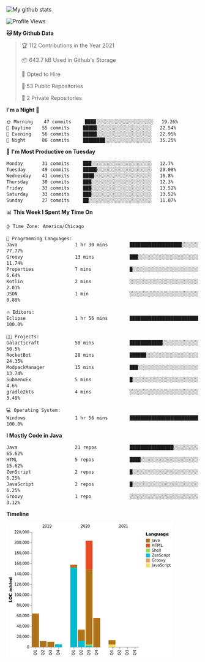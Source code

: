 ![My github stats](https://github-readme-stats.vercel.app/api?username=romvoid95&theme=gruvbox&include_all_commits=true&show_icons=true")

<!--START_SECTION:waka-->
![Profile Views](http://img.shields.io/badge/Profile%20Views-1-blue)

**🐱 My Github Data** 

> 🏆 112 Contributions in the Year 2021
 > 
> 📦 643.7 kB Used in Github's Storage 
 > 
> 💼 Opted to Hire
 > 
> 📜 53 Public Repositories 
 > 
> 🔑 2 Private Repositories  
 > 
**I'm a Night 🦉** 

```text
🌞 Morning    47 commits     ████░░░░░░░░░░░░░░░░░░░░░   19.26% 
🌆 Daytime    55 commits     █████░░░░░░░░░░░░░░░░░░░░   22.54% 
🌃 Evening    56 commits     █████░░░░░░░░░░░░░░░░░░░░   22.95% 
🌙 Night      86 commits     ████████░░░░░░░░░░░░░░░░░   35.25%

```
📅 **I'm Most Productive on Tuesday** 

```text
Monday       31 commits     ███░░░░░░░░░░░░░░░░░░░░░░   12.7% 
Tuesday      49 commits     █████░░░░░░░░░░░░░░░░░░░░   20.08% 
Wednesday    41 commits     ████░░░░░░░░░░░░░░░░░░░░░   16.8% 
Thursday     30 commits     ███░░░░░░░░░░░░░░░░░░░░░░   12.3% 
Friday       33 commits     ███░░░░░░░░░░░░░░░░░░░░░░   13.52% 
Saturday     33 commits     ███░░░░░░░░░░░░░░░░░░░░░░   13.52% 
Sunday       27 commits     ██░░░░░░░░░░░░░░░░░░░░░░░   11.07%

```


📊 **This Week I Spent My Time On** 

```text
⌚︎ Time Zone: America/Chicago

💬 Programming Languages: 
Java                     1 hr 30 mins        ███████████████████░░░░░░   77.77% 
Groovy                   13 mins             ███░░░░░░░░░░░░░░░░░░░░░░   11.74% 
Properties               7 mins              █░░░░░░░░░░░░░░░░░░░░░░░░   6.64% 
Kotlin                   2 mins              ░░░░░░░░░░░░░░░░░░░░░░░░░   2.01% 
JSON                     1 min               ░░░░░░░░░░░░░░░░░░░░░░░░░   0.88%

🔥 Editors: 
Eclipse                  1 hr 56 mins        █████████████████████████   100.0%

🐱‍💻 Projects: 
Galacticraft             58 mins             ████████████░░░░░░░░░░░░░   50.5% 
RocketBot                28 mins             ██████░░░░░░░░░░░░░░░░░░░   24.35% 
ModpackManager           15 mins             ███░░░░░░░░░░░░░░░░░░░░░░   13.74% 
SubmenuEx                5 mins              █░░░░░░░░░░░░░░░░░░░░░░░░   4.6% 
gradle2kts               4 mins              ░░░░░░░░░░░░░░░░░░░░░░░░░   3.48%

💻 Operating System: 
Windows                  1 hr 56 mins        █████████████████████████   100.0%

```

**I Mostly Code in Java** 

```text
Java                     21 repos            ████████████████░░░░░░░░░   65.62% 
HTML                     5 repos             ████░░░░░░░░░░░░░░░░░░░░░   15.62% 
ZenScript                2 repos             █░░░░░░░░░░░░░░░░░░░░░░░░   6.25% 
JavaScript               2 repos             █░░░░░░░░░░░░░░░░░░░░░░░░   6.25% 
Groovy                   1 repo              ░░░░░░░░░░░░░░░░░░░░░░░░░   3.12%

```


**Timeline**

![Chart not found](https://raw.githubusercontent.com/ROMVoid95/ROMVoid95/master/charts/bar_graph.png) 


<!--END_SECTION:waka-->
